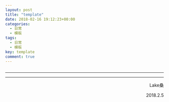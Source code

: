 ```yaml
---
layout: post
title: "template"
date: 2018-02-16 19:12:23+00:00
categories:
  - 日常
  - 模板
tags:
  - 日常
  - 模板
key: template
comment: true
---
```

<img style="border: 0; height: auto; max-width: 100%; vertical-align: middle;" src="" />

<hr>
<!--more-->

<hr>
<p style="text-align:right;">Lake桑</p>
<p style="text-align:right;">2018.2.5</p>